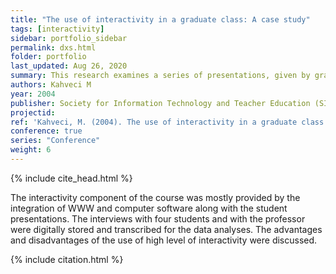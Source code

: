 ```yaml
---
title: "The use of interactivity in a graduate class: A case study"
tags: [interactivity]
sidebar: portfolio_sidebar
permalink: dxs.html
folder: portfolio
last_updated: Aug 26, 2020
summary: This research examines a series of presentations, given by graduate students, in partial fulfillment of the requirements for a core class in a doctorate program of science education in a Southeastern university in the U.S.
authors: Kahveci M
year: 2004
publisher: Society for Information Technology and Teacher Education (SITE)
projectid:
ref: 'Kahveci, M. (2004). The use of interactivity in a graduate class: A case study. In R. Ferdig, C. Crawford, R. Carlsen, N. Davis, J. Price, R. Weber & D. Willis (Eds.), <i>Proceedings of SITE 2004--Society for Information Technology & Teacher Education International Conference</i> (pp. 1221-1223). Atlanta, GA, USA: Association for the Advancement of Computing in Education (AACE). Retrieved August 28, 2020 from <a href="https://www.learntechlib.org/primary/p/13638/">https://www.learntechlib.org/primary/p/13638/</a>.'
conference: true
series: "Conference"
weight: 6
---
```


{% include cite_head.html %}

The interactivity component of the course was mostly provided by the integration of WWW and computer software along with the student presentations. The interviews with four students and with the professor were digitally stored and transcribed for the data analyses. The advantages and disadvantages of the use of high level of interactivity were discussed.

{% include citation.html %}